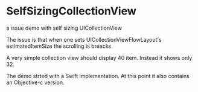 SelfSizingCollectionView
========================

a issue demo with self sizing UICollectionView

The issue is that when one sets UICollectionViewFlowLayout's estimatedItemSize the scrolling is breacks.

A very simple collection view should display 40 item. Instead it shows only 32.

The demo strted with a Swift implementation. At this point it also contains an Objective-c version.


